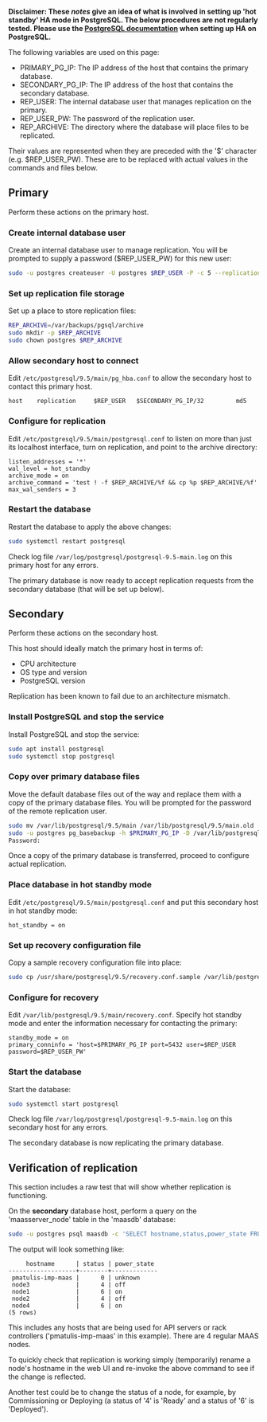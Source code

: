 <!--
Todo:
- these notes should be tested occasionally
-->
**Disclaimer: These *notes* give an idea of what is involved in setting up 'hot standby' HA mode in PostgreSQL. The below procedures are not regularly tested. Please use the [PostgreSQL documentation](https://www.postgresql.org/docs/9.5/static/high-availability.html) when setting up HA on PostgreSQL.**

The following variables are used on this page:

-   PRIMARY_PG_IP: The IP address of the host that contains the primary database.
-   SECONDARY_PG_IP: The IP address of the host that contains the secondary database.
-   REP_USER: The internal database user that manages replication on the primary.
-   REP_USER_PW: The password of the replication user.
-   REP_ARCHIVE: The directory where the database will place files to be replicated.

Their values are represented when they are preceded with the '$' character (e.g. $REP_USER_PW). These are to be replaced with actual values in the commands and files below.

<h2 id="heading--primary">Primary</h2>

Perform these actions on the primary host.

<h3 id="heading--create-internal-database-user">Create internal database user</h3>

Create an internal database user to manage replication. You will be prompted to supply a password ($REP_USER_PW) for this new user:

``` bash
sudo -u postgres createuser -U postgres $REP_USER -P -c 5 --replication
```

<h3 id="heading--set-up-replication-file-storage">Set up replication file storage</h3>

Set up a place to store replication files:

``` bash
REP_ARCHIVE=/var/backups/pgsql/archive
sudo mkdir -p $REP_ARCHIVE
sudo chown postgres $REP_ARCHIVE
```

<h3 id="heading--allow-secondary-host-to-connect">Allow secondary host to connect</h3>

Edit `/etc/postgresql/9.5/main/pg_hba.conf` to allow the secondary host to contact this primary host.

``` no-highlight
host    replication     $REP_USER   $SECONDARY_PG_IP/32         md5
```

<h3 id="heading--configure-for-replication">Configure for replication</h3>

Edit `/etc/postgresql/9.5/main/postgresql.conf` to listen on more than just its localhost interface, turn on replication, and point to the archive directory:

``` no-highlight
listen_addresses = '*'
wal_level = hot_standby
archive_mode = on
archive_command = 'test ! -f $REP_ARCHIVE/%f && cp %p $REP_ARCHIVE/%f'
max_wal_senders = 3
```

<h3 id="heading--restart-the-database">Restart the database</h3>

Restart the database to apply the above changes:

``` bash
sudo systemctl restart postgresql
```

Check log file `/var/log/postgresql/postgresql-9.5-main.log` on this primary host for any errors.

The primary database is now ready to accept replication requests from the secondary database (that will be set up below).

<h2 id="heading--secondary">Secondary</h2>

Perform these actions on the secondary host.

This host should ideally match the primary host in terms of:

-   CPU architecture
-   OS type and version
-   PostgreSQL version

Replication has been known to fail due to an architecture mismatch.

<h3 id="heading--install-postgresql-and-stop-the-service">Install PostgreSQL and stop the service</h3>

Install PostgreSQL and stop the service:

``` bash
sudo apt install postgresql
sudo systemctl stop postgresql
```

<h3 id="heading--copy-over-primary-database-files">Copy over primary database files</h3>

Move the default database files out of the way and replace them with a copy of the primary database files. You will be prompted for the password of the remote replication user.

``` bash
sudo mv /var/lib/postgresql/9.5/main /var/lib/postgresql/9.5/main.old
sudo -u postgres pg_basebackup -h $PRIMARY_PG_IP -D /var/lib/postgresql/9.5/main -U $REP_USER -v -P --xlog-method=stream
Password: 
```

Once a copy of the primary database is transferred, proceed to configure actual replication.

<h3 id="heading--place-database-in-hot-standby-mode">Place database in hot standby mode</h3>

Edit `/etc/postgresql/9.5/main/postgresql.conf` and put this secondary host in hot standby mode:

``` no-highlight
hot_standby = on
```

<h3 id="heading--set-up-recovery-configuration-file">Set up recovery configuration file</h3>

Copy a sample recovery configuration file into place:

``` bash
sudo cp /usr/share/postgresql/9.5/recovery.conf.sample /var/lib/postgresql/9.5/main/recovery.conf
```

<h3 id="heading--configure-for-recovery">Configure for recovery</h3>

Edit `/var/lib/postgresql/9.5/main/recovery.conf`. Specify hot standby mode and enter the information necessary for contacting the primary:

``` no-highlight
standby_mode = on
primary_conninfo = 'host=$PRIMARY_PG_IP port=5432 user=$REP_USER password=$REP_USER_PW'
```

<h3 id="heading--start-the-database">Start the database</h3>

Start the database:

``` bash
sudo systemctl start postgresql
```

Check log file `/var/log/postgresql/postgresql-9.5-main.log` on this secondary host for any errors.

The secondary database is now replicating the primary database.

<h2 id="heading--verification-of-replication">Verification of replication</h2>

This section includes a raw test that will show whether replication is functioning.

On the **secondary** database host, perform a query on the 'maasserver_node' table in the 'maasdb' database:

``` bash
sudo -u postgres psql maasdb -c 'SELECT hostname,status,power_state FROM maasserver_node'
```

The output will look something like:

``` no-highlight
     hostname      | status | power_state 
-------------------+--------+-------------
 pmatulis-imp-maas |      0 | unknown
 node3             |      4 | off
 node1             |      6 | on
 node2             |      4 | off
 node4             |      6 | on
(5 rows)
```

This includes any hosts that are being used for API servers or rack controllers ('pmatulis-imp-maas' in this example). There are 4 regular MAAS nodes.

To quickly check that replication is working simply (temporarily) rename a node's hostname in the web UI and re-invoke the above command to see if the change is reflected.

Another test could be to change the status of a node, for example, by Commissioning or Deploying (a status of '4' is 'Ready' and a status of '6' is 'Deployed').

<!-- LINKS -->


